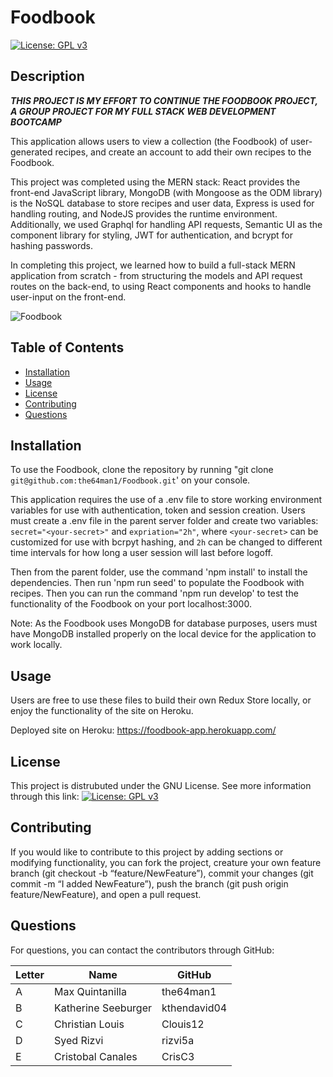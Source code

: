 

# Foodbook
[![License: GPL v3](https://img.shields.io/badge/License-GPLv3-blue.svg)](https://www.gnu.org/licenses/gpl-3.0)

## Description

***THIS PROJECT IS MY EFFORT TO CONTINUE THE FOODBOOK PROJECT, A GROUP PROJECT FOR MY FULL STACK WEB DEVELOPMENT BOOTCAMP***
    
This application allows users to view a collection (the Foodbook) of user-generated recipes, and create an account to add their own recipes to the Foodbook.

This project was completed using the MERN stack: React provides the front-end JavaScript library, MongoDB (with Mongoose as the ODM library) is the NoSQL database to store recipes and user data, Express is used for handling routing, and NodeJS provides the runtime environment. Additionally, we used Graphql for handling API requests, Semantic UI as the component library for styling, JWT for authentication, and bcrypt for hashing passwords.

In completing this project, we learned how to build a full-stack MERN application from scratch - from structuring the models and API request routes on the back-end, to using React components and hooks to handle user-input on the front-end.


![Foodbook](https://user-images.githubusercontent.com/74144055/129291701-c8bf91fb-8129-4e1e-99b6-2492140cd72d.gif)

   
## Table of Contents
    
- [Installation](#installation)
- [Usage](#usage)
- [License](#license)
- [Contributing](#contributing)
- [Questions](#questions)
    
## Installation
    
To use the Foodbook, clone the repository by running "git clone `git@github.com:the64man1/Foodbook.git`' on your console. 

This application requires the use of a .env file to store working environment variables for use with authentication, token and session creation. Users must create a .env file in the parent server folder and create two variables: `secret="<your-secret>"` and `expriation="2h"`, where `<your-secret>` can be customized for use with bcrpyt hashing, and `2h` can be changed to different time intervals for how long a user session will last before logoff.

Then from the parent folder, use the command 'npm install' to install the dependencies. Then run 'npm run seed' to populate the Foodbook with recipes. Then you can run the command 'npm run develop' to test the functionality of the Foodbook on your port localhost:3000. 

Note: As the Foodbook uses MongoDB for database purposes, users must have MongoDB installed properly on the local device for the application to work locally.

## Usage
    
Users are free to use these files to build their own Redux Store locally, or enjoy the functionality of the site on Heroku.

Deployed site on Heroku: https://foodbook-app.herokuapp.com/
    
## License
    
This project is distrubuted under the GNU License. See more information through this link: [![License: GPL v3](https://img.shields.io/badge/License-GPLv3-blue.svg)](https://www.gnu.org/licenses/gpl-3.0)
    
## Contributing
    
If you would like to contribute to this project by adding sections or modifying functionality, you can fork the project, creature your own feature branch (git checkout -b “feature/NewFeature”), commit your changes (git commit -m “I added NewFeature”), push the branch (git push origin feature/NewFeature), and open a pull request.
    
## Questions
    
For questions, you can contact the contributors through GitHub:

<table class="tg">
<thead>
  <tr>
    <th class="tg-hyan">Letter</th>
    <th class="tg-hyan">Name</th>
    <th class="tg-hyan">GitHub</th>
  </tr>
</thead>
<tbody>
  <tr>
    <td class="tg-0lax">A</td>
    <td class="tg-0lax">Max Quintanilla</td>
    <td class="tg-0lax">the64man1</td>
  </tr>
  <tr>
    <td class="tg-0lax">B</td>
    <td class="tg-0lax">Katherine Seeburger</td>
    <td class="tg-0lax">kthendavid04</td>
  </tr>
  <tr>
    <td class="tg-0lax">C</td>
    <td class="tg-0lax">Christian Louis</td>
    <td class="tg-0lax">Clouis12</td>
  </tr>
  <tr>
    <td class="tg-0lax">D</td>
    <td class="tg-0lax">Syed Rizvi</td>
    <td class="tg-0lax">rizvi5a</td>
  </tr>
  <tr>
    <td class="tg-0lax">E</td>
    <td class="tg-0lax">Cristobal Canales</td>
    <td class="tg-0lax">CrisC3</td>
  </tr>
</tbody>
</table>
